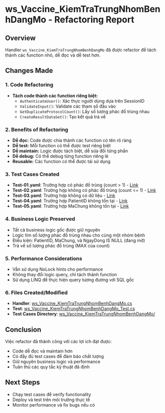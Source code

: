 # ws_Vaccine_KiemTraTrungNhomBenhDangMo - Refactoring Report

## Overview
Handler `ws_Vaccine_KiemTraTrungNhomBenhDangMo` đã được refactor để tách thành các function nhỏ, dễ đọc và dễ test hơn.

## Changes Made

### 1. Code Refactoring
- **Tách code thành các function riêng biệt:**
  - `AuthenticateUser()`: Xác thực người dùng dựa trên SessionID
  - `ValidateInput()`: Validate các tham số đầu vào
  - `GetDuplicateProtocolCount()`: Lấy số lượng phác đồ trùng nhau
  - `CreateResultDataSet()`: Tạo kết quả trả về

### 2. Benefits of Refactoring
- **Dễ đọc:** Code được chia thành các function có tên rõ ràng
- **Dễ test:** Mỗi function có thể được test riêng biệt
- **Dễ maintain:** Logic được tách biệt, dễ sửa đổi từng phần
- **Dễ debug:** Có thể debug từng function riêng lẻ
- **Reusable:** Các function có thể được tái sử dụng

### 3. Test Cases Created
- **Test-01.yaml**: Trường hợp có phác đồ trùng (count > 1) - [Link](aladdin/WebService.Handlers.Tests/TestCases/QAHosGenericDB/ws_Vaccine_KiemTraTrungNhomBenhDangMo/Test-01.yaml)
- **Test-02.yaml**: Trường hợp không có phác đồ trùng (count <= 1) - [Link](aladdin/WebService.Handlers.Tests/TestCases/QAHosGenericDB/ws_Vaccine_KiemTraTrungNhomBenhDangMo/Test-02.yaml)
- **Test-03.yaml**: Trường hợp không có dữ liệu - [Link](aladdin/WebService.Handlers.Tests/TestCases/QAHosGenericDB/ws_Vaccine_KiemTraTrungNhomBenhDangMo/Test-03.yaml)
- **Test-04.yaml**: Trường hợp PatientID không tồn tại - [Link](aladdin/WebService.Handlers.Tests/TestCases/QAHosGenericDB/ws_Vaccine_KiemTraTrungNhomBenhDangMo/Test-04.yaml)
- **Test-05.yaml**: Trường hợp MaChung không tồn tại - [Link](aladdin/WebService.Handlers.Tests/TestCases/QAHosGenericDB/ws_Vaccine_KiemTraTrungNhomBenhDangMo/Test-05.yaml)

### 4. Business Logic Preserved
- Tất cả business logic gốc được giữ nguyên
- Logic tìm số lượng phác đồ trùng nhau cho cùng một nhóm bệnh
- Điều kiện: PatientID, MaChung, và NgayDong IS NULL (đang mở)
- Trả về số lượng phác đồ trùng (MAX của count)

### 5. Performance Considerations
- Vẫn sử dụng NoLock hints cho performance
- Không thay đổi logic query, chỉ tách thành function
- Sử dụng LINQ để thực hiện query tương đương với SQL gốc

### 6. Files Created/Modified
- **Handler**: [ws_Vaccine_KiemTraTrungNhomBenhDangMo.cs](aladdin/WebService.Handlers/QAHosGenericDB/ws_Vaccine_KiemTraTrungNhomBenhDangMo.cs)
- **Test**: [ws_Vaccine_KiemTraTrungNhomBenhDangMo_Test.cs](aladdin/WebService.Handlers.Tests/QAHosGenericDB/ws_Vaccine_KiemTraTrungNhomBenhDangMo_Test.cs)
- **Test Cases Directory**: [ws_Vaccine_KiemTraTrungNhomBenhDangMo/](aladdin/WebService.Handlers.Tests/TestCases/QAHosGenericDB/ws_Vaccine_KiemTraTrungNhomBenhDangMo/)

## Conclusion
Việc refactor đã thành công với các lợi ích đạt được:
- Code dễ đọc và maintain hơn
- Có đầy đủ test cases để đảm bảo chất lượng
- Giữ nguyên business logic và performance
- Tuân thủ các quy tắc kỹ thuật đã định

## Next Steps
- Chạy test cases để verify functionality
- Deploy và test trên môi trường thực tế
- Monitor performance và fix bugs nếu có
